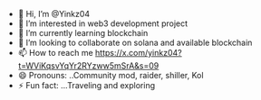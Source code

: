 - 👋 Hi, I’m @Yinkz04
- 👀 I’m interested in web3 development project
- 🌱 I’m currently learning blockchain 
- 💞️ I’m looking to collaborate on solana and available blockchain 
- 📫 How to reach me https://x.com/yinkz04?t=WViKqsvYqYr2RYzww5mSrA&s=09
- 😄 Pronouns: ..Community mod, raider, shiller, Kol
- ⚡ Fun fact: ...Traveling and exploring

<!---
Yinkz04/Yinkz04 is a ✨ special ✨ repository because its `README.md` (this file) appears on your GitHub profile.
You can click the Preview link to take a look at your changes.
--->

